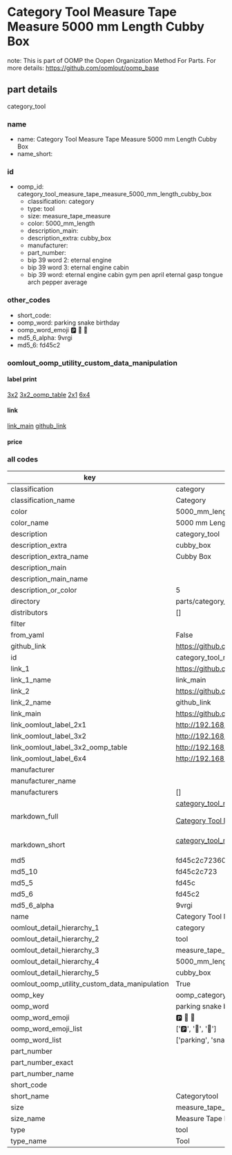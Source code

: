# Category Tool Measure Tape Measure 5000 mm Length Cubby Box  

note: This is part of OOMP the Oopen Organization Method For Parts. For more details: https://github.com/oomlout/oomp_base

##  part details



category_tool

### name
* name: Category Tool Measure Tape Measure 5000 mm Length Cubby Box
* name_short: 
### id
* oomp_id: category_tool_measure_tape_measure_5000_mm_length_cubby_box
  * classification: category
  * type: tool
  * size: measure_tape_measure
  * color: 5000_mm_length
  * description_main: 
  * description_extra: cubby_box
  * manufacturer: 
  * part_number: 
  * bip 39 word 2: eternal engine
  * bip 39 word 3: eternal engine cabin
  * bip 39 word: eternal engine cabin gym pen april eternal gasp tongue arch pepper average

### other_codes
* short_code: 
* oomp_word: parking snake birthday
* oomp_word_emoji :parking: :snake: :birthday:
* md5_6_alpha: 9vrgi
* md5_6: fd45c2






### oomlout_oomp_utility_custom_data_manipulation
#### label print
[3x2](http://192.168.1.245:1112/?label=oomp%209vrgi)
[3x2_oomp_table](http://192.168.1.107:1112/?label=oomp%209vrgi)
[2x1](http://192.168.1.242:1112/?label=oomp%209vrgi)
[6x4](http://192.168.1.55:1112/?label=oomp%209vrgi)    

#### link

[link_main](https://github.com/oomlout/oomlout_oomp_current_version_messy/tree/main/parts/category_tool_measure_tape_measure_5000_mm_length_cubby_box) [github_link](https://github.com/oomlout/oomlout_oomp_part_src/tree/main/parts/category_tool_measure_tape_measure_5000_mm_length_cubby_box)                             

#### price







### all codes 
| key | value |  
| --- | --- |  
| classification | category |  
| classification_name | Category |  
| color | 5000_mm_length |  
| color_name | 5000 mm Length |  
| description | category_tool |  
| description_extra | cubby_box |  
| description_extra_name | Cubby Box |  
| description_main |  |  
| description_main_name |  |  
| description_or_color | 5  |  
| directory | parts/category_tool_measure_tape_measure_5000_mm_length_cubby_box |  
| distributors | [] |  
| filter |  |  
| from_yaml | False |  
| github_link | https://github.com/oomlout/oomlout_oomp_part_src/tree/main/parts/category_tool_measure_tape_measure_5000_mm_length_cubby_box |  
| id | category_tool_measure_tape_measure_5000_mm_length_cubby_box |  
| link_1 | https://github.com/oomlout/oomlout_oomp_current_version_messy/tree/main/parts/category_tool_measure_tape_measure_5000_mm_length_cubby_box |  
| link_1_name | link_main |  
| link_2 | https://github.com/oomlout/oomlout_oomp_part_src/tree/main/parts/category_tool_measure_tape_measure_5000_mm_length_cubby_box |  
| link_2_name | github_link |  
| link_main | https://github.com/oomlout/oomlout_oomp_current_version_messy/tree/main/parts/category_tool_measure_tape_measure_5000_mm_length_cubby_box |  
| link_oomlout_label_2x1 | http://192.168.1.242:1112/?label=oomp%209vrgi |  
| link_oomlout_label_3x2 | http://192.168.1.245:1112/?label=oomp%209vrgi |  
| link_oomlout_label_3x2_oomp_table | http://192.168.1.107:1112/?label=oomp%209vrgi |  
| link_oomlout_label_6x4 | http://192.168.1.55:1112/?label=oomp%209vrgi |  
| manufacturer |  |  
| manufacturer_name |  |  
| manufacturers | [] |  
| markdown_full | [category_tool_measure_tape_measure_5000_mm_length_cubby_box](https://github.com/oomlout/oomlout_oomp_current_version_messy/tree/main/parts/category_tool_measure_tape_measure_5000_mm_length_cubby_box)<br>[](https://github.com/oomlout/oomlout_oomp_current_version_messy/tree/main/parts/category_tool_measure_tape_measure_5000_mm_length_cubby_box)<br>[Category Tool Measure Tape Measure 5000 Mm Length Cubby Box](https://github.com/oomlout/oomlout_oomp_current_version_messy/tree/main/parts/category_tool_measure_tape_measure_5000_mm_length_cubby_box)<br><br> |  
| markdown_short | [category_tool_measure_tape_measure_5000_mm_length_cubby_box](https://github.com/oomlout/oomlout_oomp_current_version_messy/tree/main/parts/category_tool_measure_tape_measure_5000_mm_length_cubby_box)<br><br> |  
| md5 | fd45c2c7236029b02bd136803f929a6c |  
| md5_10 | fd45c2c723 |  
| md5_5 | fd45c |  
| md5_6 | fd45c2 |  
| md5_6_alpha | 9vrgi |  
| name | Category Tool Measure Tape Measure 5000 mm Length Cubby Box |  
| oomlout_detail_hierarchy_1 | category |  
| oomlout_detail_hierarchy_2 | tool |  
| oomlout_detail_hierarchy_3 | measure_tape_measure |  
| oomlout_detail_hierarchy_4 | 5000_mm_length |  
| oomlout_detail_hierarchy_5 | cubby_box |  
| oomlout_oomp_utility_custom_data_manipulation | True |  
| oomp_key | oomp_category_tool_measure_tape_measure_5000_mm_length_cubby_box |  
| oomp_word | parking snake birthday |  
| oomp_word_emoji | :parking: :snake: :birthday: |  
| oomp_word_emoji_list | [':parking:', ':snake:', ':birthday:'] |  
| oomp_word_list | ['parking', 'snake', 'birthday'] |  
| part_number |  |  
| part_number_exact |  |  
| part_number_name |  |  
| short_code |  |  
| short_name | Categorytool |  
| size | measure_tape_measure |  
| size_name | Measure Tape Measure |  
| type | tool |  
| type_name | Tool |  
